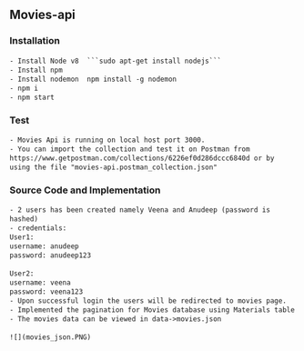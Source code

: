 ## Movies-api

### Installation
    - Install Node v8  ```sudo apt-get install nodejs```
    - Install npm 
    - Install nodemon  npm install -g nodemon
    - npm i
    - npm start

### Test
    - Movies Api is running on local host port 3000. 
    - You can import the collection and test it on Postman from https://www.getpostman.com/collections/6226ef0d286dccc6840d or by using the file "movies-api.postman_collection.json"

### Source Code and Implementation
    - 2 users has been created namely Veena and Anudeep (password is hashed)
    - credentials: 
    User1:
    username: anudeep
    password: anudeep123

    User2:
    username: veena
    password: veena123
    - Upon successful login the users will be redirected to movies page. 
    - Implemented the pagination for Movies database using Materials table 
    - The movies data can be viewed in data->movies.json

    ![](movies_json.PNG)
